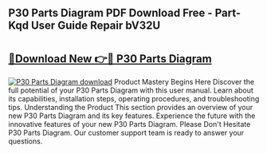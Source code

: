 ## P30 Parts Diagram PDF Download Free - Part-Kqd User Guide Repair bV32U

# <h2><a href="http://dfursv.blite.top/?on=P30+Parts+Diagram">🔗Download New 👉🔴 P30 Parts Diagram</a></h2>

[![P30 Parts Diagram download](https://i.imgur.com/lujVjoI.png)](http://dfursv.blite.top/?on=P30+Parts+Diagram)
Product Mastery Begins Here Discover the full potential of your P30 Parts Diagram with this user manual. Learn about its capabilities, installation steps, operating procedures, and troubleshooting tips. Understanding the Product This section provides an overview of your new P30 Parts Diagram and its key features. Experience the future with the innovative features of your new P30 Parts Diagram. Please Don't Hesitate P30 Parts Diagram. Our customer support team is ready to answer your questions.
